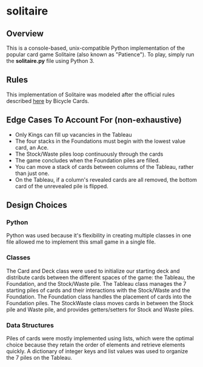 # solitaire

## Overview
This is a console-based, unix-compatible Python implementation of the popular card game Solitaire (also known as "Patience").
To play, simply run the **solitaire.py** file using Python 3.

## Rules
This implementation of Solitaire was modeled after the official rules described [here](https://www.bicyclecards.com/how-to-play/solitaire/) by Bicycle Cards.

## Edge Cases To Account For (non-exhaustive)
- Only Kings can fill up vacancies in the Tableau
- The four stacks in the Foundations must begin with the lowest value card, an Ace.
- The Stock/Waste piles loop continuously through the cards
- The game concludes when the Foundation piles are filled.
- You can move a stack of cards between columns of the Tableau, rather than just one.
- On the Tableau, if a column's revealed cards are all removed, the bottom card of the unrevealed pile is flipped.

## Design Choices
### Python
Python was used because it's flexibility in creating multiple classes in one file allowed me to implement this small game in a single file.
### Classes
The Card and Deck class were used to initialize our starting deck and distribute cards between the different spaces of the game: the Tableau, the Foundation, and the Stock/Waste pile. The Tableau class manages the 7 starting piles of cards and their interactions with the Stock/Waste and the Foundation. The Foundation class handles the placement of cards into the Foundation piles. The StockWaste class moves cards in between the Stock pile and Waste pile, and provides getters/setters for Stock and Waste piles.
### Data Structures
Piles of cards were mostly implemented using lists, which were the optimal choice because they retain the order of elements and retrieve elements quickly. A dictionary of integer keys and list values was used to organize the 7 piles on the Tableau.
